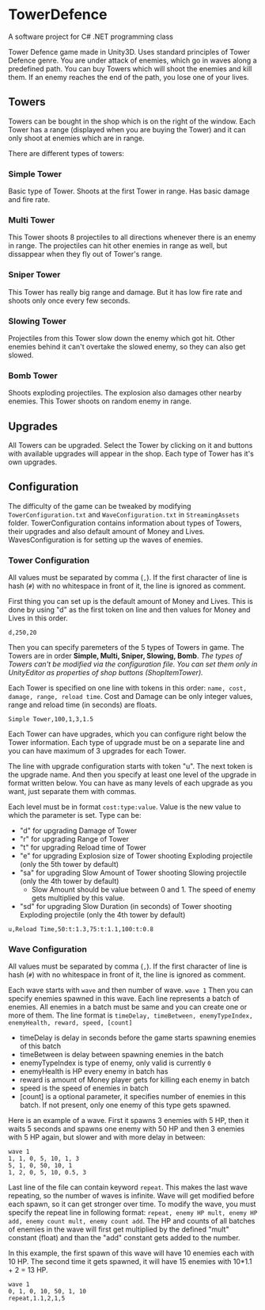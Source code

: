 # TowerDefence
A software project for C# .NET programming class

Tower Defence game made in Unity3D. Uses standard principles of Tower Defence genre. You are under attack of enemies, which go in waves along a predefined path. You can buy Towers which will shoot the enemies and kill them. If an enemy reaches the end of the path, you lose one of your lives.

## Towers

Towers can be bought in the shop which is on the right of the window. Each Tower has a range (displayed when you are buying the Tower) and it can only shoot at enemies which are in range. 

There are different types of towers:

### Simple Tower
Basic type of Tower. Shoots at the first Tower in range. Has basic damage and fire rate.

### Multi Tower
This Tower shoots 8 projectiles to all directions whenever there is an enemy in range. The projectiles can hit other enemies in range as well, but dissappear when they fly out of Tower's range. 

### Sniper Tower
This Tower has really big range and damage. But it has low fire rate and shoots only once every few seconds.

### Slowing Tower
Projectiles from this Tower slow down the enemy which got hit. Other enemies behind it can't overtake the slowed enemy, so they can also get slowed. 

### Bomb Tower
Shoots exploding projectiles. The explosion also damages other nearby enemies. This Tower shoots on random enemy in range.

## Upgrades
All Towers can be upgraded. Select the Tower by clicking on it and buttons with available upgrades will appear in the shop. Each type of Tower has it's own upgrades.

## Configuration
The difficulty of the game can be tweaked by modifying `TowerConfiguration.txt` and `WaveConfiguration.txt` in `StreamingAssets` folder. TowerConfiguration contains information about types of Towers, their upgrades and also default amount of Money and Lives. WavesConfiguration is for setting up the waves of enemies.

### Tower Configuration
All values must be separated by comma (`,`). If the first character of line is hash (`#`) with no whitespace in front of it, the line is ignored as comment.

First thing you can set up is the default amount of Money and Lives. This is done by using "d" as the first token on line and then values for Money and Lives in this order.
```
d,250,20
```

Then you can specify paremeters of the 5 types of Towers in game. The Towers are in order __Simple, Multi, Sniper, Slowing, Bomb__. *The types of Towers can't be modified via the configuration file. You can set them only in UnityEditor as properties of shop buttons (ShopItemTower).*

Each Tower is specified on one line with tokens in this order: `name, cost, damage, range, reload time`. Cost and Damage can be only integer values, range and reload time (in seconds) are floats.
```
Simple Tower,100,1,3,1.5
```
Each Tower can have upgrades, which you can configure right below the Tower information. Each type of upgrade must be on a separate line and you can have maximum of 3 upgrades for each Tower.

The line with upgrade configuration starts with token "u". The next token is the upgrade name. And then you specify at least one level of the upgrade in format written below. You can have as many levels of each upgrade as you want, just separate them with commas.

Each level must be in format `cost:type:value`. Value is the new value to which the parameter is set. Type can be:

* "d" for upgrading Damage of Tower
* "r" for upgrading Range of Tower
* "t" for upgrading Reload time of Tower
* "e" for upgrading Explosion size of Tower shooting Exploding projectile (only the 5th tower by default)
* "sa" for upgrading Slow Amount of Tower shooting Slowing projectile (only the 4th tower by default)
  * Slow Amount should be value between 0 and 1. The speed of enemy gets multiplied by this value.
* "sd" for upgrading Slow Duration (in seconds) of Tower shooting Exploding projectile (only the 4th tower by default)
```
u,Reload Time,50:t:1.3,75:t:1.1,100:t:0.8 
```
### Wave Configuration
All values must be separated by comma (`,`). If the first character of line is hash (`#`) with no whitespace in front of it, the line is ignored as comment.

Each wave starts with `wave` and then number of wave.
```wave 1```
Then you can specify enemies spawned in this wave. Each line represents a batch of enemies. All enemies in a batch must be same and you can create one or more of them. The line format is `timeDelay, timeBetween, enemyTypeIndex, enemyHealth, reward, speed, [count]`
* timeDelay is delay in seconds before the game starts spawning enemies of this batch
* timeBetween is delay between spawning enemies in the batch
* enemyTypeIndex is type of enemy, only valid is currently `0`
* enemyHealth is HP every enemy in batch has
* reward is amount of Money player gets for killing each enemy in batch
* speed is the speed of enemies in batch
* [count] is a optional parameter, it specifies number of enemies in this batch. If not present, only one enemy of this type gets spawned.

Here is an example of a wave. First it spawns 3 enemies with 5 HP, then it waits 5 seconds and spawns one enemy with 50 HP and then 3 enemies with 5 HP again, but slower and with more delay in between:
```
wave 1
1, 1, 0, 5, 10, 1, 3
5, 1, 0, 50, 10, 1
1, 2, 0, 5, 10, 0.5, 3
```
Last line of the file can contain keyword `repeat`. This makes the last wave repeating, so the number of waves is infinite. Wave will get modified before each spawn, so it can get stronger over time. To modify the wave, you must specify the repeat line in following format: `repeat, enemy HP mult, enemy HP add, enemy count mult, enemy count add`. The HP and counts of all batches of enemies in the wave will first get multiplied by the defined "mult" constant (float) and than the "add" constant gets added to the number. 

In this example, the first spawn of this wave will have 10 enemies each with 10 HP. The second time it gets spawned, it will have 15 enemies with 10*1.1 + 2 = 13 HP.
```
wave 1
0, 1, 0, 10, 50, 1, 10
repeat,1.1,2,1,5 
```